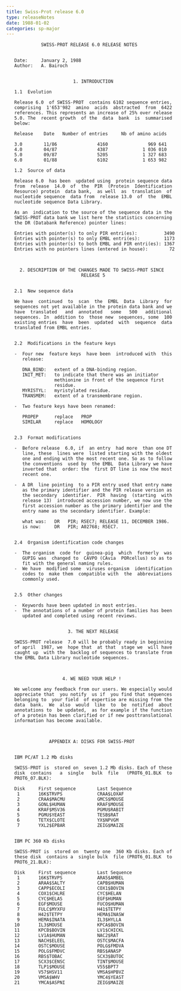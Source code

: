 ```yaml
---
title: Swiss-Prot release 6.0
type: releaseNotes
date: 1988-01-02
categories: sp-major
---
```


                 SWISS-PROT RELEASE 6.0 RELEASE NOTES


       Date:     January 2, 1988
       Author:   A. Bairoch


                             1. INTRODUCTION

       1.1  Evolution

       Release 6.0  of SWISS-PROT  contains 6102 sequence entries,
       comprising  1'653'982  amino  acids  abstracted  from  6422
       references. This represents an increase of 25% over release
       5.0. The  recent growth  of the  data  bank  is  summarised
       below:

       Release    Date   Number of entries     Nb of amino acids

       3.0        11/86               4160               969 641
       4.0        04/87               4387             1 036 010
       5.0        09/87               5205             1 327 683
       6.0        01/88               6102             1 653 982

       1.2  Source of data

       Release 6.0  has been  updated using  protein sequence data
       from  release  14.0  of  the  PIR  (Protein  Identification
       Resource) protein  data bank,  as well  as  translation  of
       nucleotide sequence  data from  release 13.0  of  the  EMBL
       nucleotide sequence Data Library.

       As an  indication to the source of the sequence data in the
       SWISS-PROT data bank we list here the statistics concerning
       the DR (Databank Reference) pointer lines:

       Entries with pointer(s) to only PIR entri(es):          3490
       Entries with pointer(s) to only EMBL entri(es):         1173
       Entries with pointer(s) to both EMBL and PIR entri(es): 1367
       Entries with no pointers lines (entered in house):        72



         2. DESCRIPTION OF THE CHANGES MADE TO SWISS-PROT SINCE
                                RELEASE 5


       2.1  New sequence data

       We have  continued  to  scan  the  EMBL  Data  Library  for
       sequences not yet available in the protein data bank and we
       have  translated   and  annotated   some   500   additional
       sequences. In  addition to  those new  sequences, some  100
       existing entries  have  been  updated  with  sequence  data
       translated from EMBL entries.


       2.2  Modifications in the feature keys

       -  Four new  feature keys  have been  introduced with  this
          release:

          DNA_BIND:   extent of a DNA-binding region.
          INIT_MET:   to indicate that there was an initiator
                      methionine in front of the sequence first
                      residue.
          MYRISTYL:   myristylated residue.
          TRANSMEM:   extent of a transmembrane region.

       -  Two feature keys have been renamed:

          PROPEP      replace   PROP
          SIMILAR     replace   HOMOLOGY


       2.3  Format modifications

       -  Before release  6.0, if  an entry  had more  than one DT
          line, these  lines were  listed starting with the oldest
          one and ending with the most recent one. So as to follow
          the conventions  used by  the EMBL  Data Library we have
          inverted that  order: the  first DT line is now the most
          recent one.

       -  A DR  line pointing  to a PIR entry used that entry name
          as the primary identifier and the PIR release version as
          the secondary  identifier.  PIR  having  (starting  with
          release 13)  introduced accession number, we now use the
          first accession number as the primary identifier and the
          entry name as the secondary identifier. Example:

          what was:   DR   PIR; R5EC7; RELEASE 11, DECEMBER 1986.
          is now:     DR   PIR; A02768; R5EC7.


       2.4  Organism identification code changes

       -  The organism  code for  guinea-pig  which  formerly  was
          GUPIG was  changed to  CAVPO (CAvia  PORcellus) so as to
          fit with the general naming rules.
       -  We have  modified some  viruses organism  identification
          codes to  make them  compatible with  the  abbreviations
          commonly used.


       2.5  Other changes

       -  Keywords have been updated in most entries.
       -  The annotations of a number of protein families has been
          updated and completed using recent reviews.


                           3. THE NEXT RELEASE

       SWISS-PROT release  7.0 will be probably ready in beginning
       of april  1987, we  hope that  at that  stage we  will have
       caught up  with the  backlog of sequences to translate from
       the EMBL Data Library nucleotide sequences.



                         4. WE NEED YOUR HELP !

       We welcome any feedback from our users. We especially would
       appreciate that  you notify  us if  you find that sequences
       belonging to  your field  of expertise are missing from the
       data  bank.  We  also  would  like  to  be  notified  about
       annotations to  be updated,  as for example if the function
       of a protein has been clarified or if new posttranslational
       information has become available.



                    APPENDIX A: DISKS FOR SWISS-PROT


       IBM PC/AT 1.2 Mb disks

       SWISS-PROT is  stored on  seven 1.2 Mb disks. Each of these
       disk  contains   a  single   bulk  file   (PROT6_01.BLK  to
       PROT6_07.BLK):

       Disk     First sequence        Last Sequence
        1       16K$TRVPS             CRAA$LOXAF
        2       CRAA$MACMU            GMCS$MOUSE
        3       GONL$HUMAN            KRAF$MOUSE
        4       KRAF$MSV36            PGMU$RABIT
        5       PGMU$YEAST            TESB$RAT
        6       TETX$CLOTE            YX$NPVGM
        7       YXL2$EPBAR            ZEIG$MAIZE


       IBM PC 360 Kb disks

       SWISS-PROT is  stored on  twenty one  360 Kb disks. Each of
       these disk  contains a  single bulk  file (PROT6_01.BLK  to
       PROT6_21.BLK):

       Disk     First sequence        Last Sequence
        1       16K$TRVPS             ARA5$AMBEL
        2       ARAA$SALTY            CAPB$HUMAN
        3       CAPP$ECOLI            COX1$BOVIN
        4       COX1$CHLRE            CYC$HELAN
        5       CYC$HELAS             EGF$HUMAN
        6       EGF$MOUSE             FUCO$HUMAN
        7       FULC$MYXFU            H41$TETPY
        8       H42$TETPY             HEMA$INASW
        9       HEMA$INATA            IL3$HYLLA
       10       IL3$MOUSE             KPCA$BOVIN
       11       KPCB$BOVIN            LV1$CHICKL
       12       LV1A$HUMAN            NAC2$RAT
       13       NACH$ELEEL            OSTC$MACFA
       14       OSTC$MOUSE            POLG$FMDVA
       15       POLG$FMDVC            RBS$ANASP
       16       RBS$TOBAC             SCX3$BUTOC
       17       SCX3$CENSC            TINT$MOUSE
       18       TLP1$MOUSE            V55$BPT7
       19       V57$HSV11             VMSA$HPBVZ
       20       VMSA$WHV              YMC4$YEAST
       21       YMCA$ASPNI            ZEIG$MAIZE
      
